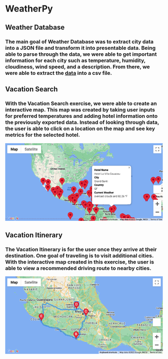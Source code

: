 # WeatherPy

## Weather Database

### The main goal of Weather Database was to extract city data into a JSON file and transform it into presentable data. Being able to parse through the data, we were able to get important information for each city such as temperature, humidity, cloudiness, wind speed, and a description. From there, we were able to extract the [data](https://github.com/Ctblossey/WeatherPy/blob/main/Weather_Database/WeatherPY_Database.csv) into a csv file.

## Vacation Search

### With the Vacation Search exercise, we were able to create an interactive map. This map was created by taking user inputs for preferred temperatures and adding hotel information onto the previously exported data. Instead of looking through data, the user is able to click on a location on the map and see key metrics for the selected hotel.

![Vacation Map](https://github.com/Ctblossey/WeatherPy/blob/main/Vacation_Search/WeatherPy_vacation_map.png)

## Vacation Itinerary

### The Vacation Itinerary is for the user once they arrive at their destination. One goal of traveling is to visit additional cities. With the interactive map created in this exercise, the user is able to view a recommended driving route to nearby cities.

![Vacation Travel Map](https://github.com/Ctblossey/WeatherPy/blob/main/Vacation_Itinerary/WeatherPy_travel_map.png)
